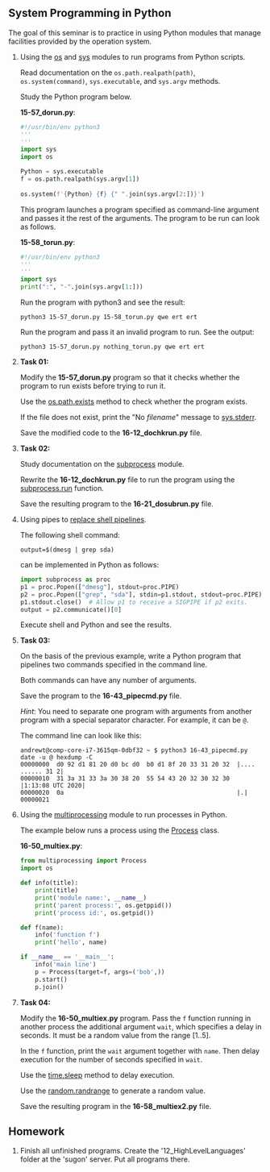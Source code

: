 System Programming in Python
---

The goal of this seminar is to practice in using Python modules that manage
facilities provided by the operation system. 

1. Using the [os](https://docs.python.org/3/library/os.html) and
   [sys](https://docs.python.org/3/library/sys.html) modules to run programs from Python scripts.

   Read documentation on the `os.path.realpath(path)`, `os.system(command)`,
   `sys.executable`, and `sys.argv` methods.

   Study the Python program below.

   __15-57_dorun.py__:

   ```python
   #!/usr/bin/env python3
   '''
   ''' 
   import sys
   import os

   Python = sys.executable
   f = os.path.realpath(sys.argv[1])
    
   os.system(f'{Python} {f} {" ".join(sys.argv[2:])}')
   ```

   This program launches a program specified as command-line argument and passes it the
   rest of the arguments. The program to be run can look as follows.

   __15-58_torun.py__:

   ```python
   #!/usr/bin/env python3
   '''
   '''
   import sys
   print(":", "-".join(sys.argv[1:]))
   ```

   Run the program with python3 and see the result:

       python3 15-57_dorun.py 15-58_torun.py qwe ert ert

   Run the program and pass it an invalid program to run. See the output:

       python3 15-57_dorun.py nothing_torun.py qwe ert ert

2. __Task 01:__

   Modify the __15-57_dorun.py__ program so that it checks whether the program to run exists
   before trying to run it.

   Use the [os.path.exists](https://docs.python.org/3/library/os.path.html#os.path.exists)
   method to check whether the program exists.

   If the file does not exist, print the "No _filename_" message to
   [sys.stderr](https://docs.python.org/3/library/sys.html?sys.stderr).

   Save the modified code to the __16-12_dochkrun.py__ file.

3. __Task 02:__

   Study documentation on the [subprocess](https://docs.python.org/3/library/subprocess.html) module.

   Rewrite the __16-12_dochkrun.py__ file to run the program using the
   [subprocess.run](https://docs.python.org/3/library/subprocess.html#subprocess.run) function.

   Save the resulting program to the __16-21_dosubrun.py__ file.

4. Using pipes to [replace shell pipelines](
   https://docs.python.org/3.8/library/subprocess.html?highlight=subprocess#replacing-shell-pipeline).

   The following shell command:
   
       output=$(dmesg | grep sda)

   can be implemented in Python as follows:

   ```python
   import subprocess as proc
   p1 = proc.Popen(["dmesg"], stdout=proc.PIPE)
   p2 = proc.Popen(["grep", "sda"], stdin=p1.stdout, stdout=proc.PIPE)
   p1.stdout.close()  # Allow p1 to receive a SIGPIPE if p2 exits.
   output = p2.communicate()[0]
   ```

   Execute shell and Python and see the results.

5. __Task 03:__

   On the basis of the previous example, write a Python program that pipelines two commands
   specified in the command line.

   Both commands can have any number of arguments.

   Save the program to the __16-43_pipecmd.py__ file.

   _Hint_: You need to separate one program with arguments from another program with a
   special separator character. For example, it can be `@`.

   The command line can look like this:  

       andrewt@comp-core-i7-3615qm-0dbf32 ~ $ python3 16-43_pipecmd.py date -u @ hexdump -C
       00000000  d0 92 d1 81 20 d0 bc d0  b0 d1 8f 20 33 31 20 32  |.... ...... 31 2|
       00000010  31 3a 31 33 3a 30 38 20  55 54 43 20 32 30 32 30  |1:13:08 UTC 2020|
       00000020  0a                                                |.|
       00000021

6. Using the [multiprocessing](https://docs.python.org/3/library/multiprocessing.html) module
   to run processes in Python.
   
   The example below runs a process using the [Process](
   https://docs.python.org/3/library/multiprocessing.html#multiprocessing.Process) class.
   
   __16-50_multiex.py__:

   ```python
   from multiprocessing import Process
   import os

   def info(title):
       print(title)
       print('module name:', __name__)
       print('parent process:', os.getppid())
       print('process id:', os.getpid())

   def f(name):
       info('function f')
       print('hello', name)

   if __name__ == '__main__':
       info('main line')
       p = Process(target=f, args=('bob',))
       p.start()
       p.join()
    ```

7. __Task 04:__

   Modify the __16-50_multiex.py__ program. Pass the `f` function running in another process
   the additional argument `wait`, which specifies a delay in seconds.
   It must be a random value from the range [1..5].

   In the `f` function, print the `wait` argument together with `name`.
   Then delay execution for the number of seconds specified in `wait`.

   Use the [time.sleep](
   https://docs.python.org/3/library/time.html#time.sleep) method to delay execution.

   Use the [random.randrange](
   https://docs.python.org/3/library/random.html#random.randrange) to generate a random value. 

   Save the resulting program in the __16-58_multiex2.py__ file.

## Homework

1. Finish all unfinished programs.
   Create the '12_HighLevelLanguages' folder at the 'sugon' server.
   Put all programs there.

